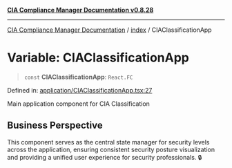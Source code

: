 [**CIA Compliance Manager Documentation v0.8.28**](../../README.md)

***

[CIA Compliance Manager Documentation](../../modules.md) / [index](../README.md) / CIAClassificationApp

# Variable: CIAClassificationApp

> `const` **CIAClassificationApp**: `React.FC`

Defined in: [application/CIAClassificationApp.tsx:27](https://github.com/Hack23/cia-compliance-manager/blob/7619f76b35999bc4eb3f6ff6c1e77c13be78f250/src/application/CIAClassificationApp.tsx#L27)

Main application component for CIA Classification

## Business Perspective

This component serves as the central state manager for security levels
across the application, ensuring consistent security posture visualization
and providing a unified user experience for security professionals. 🔒
